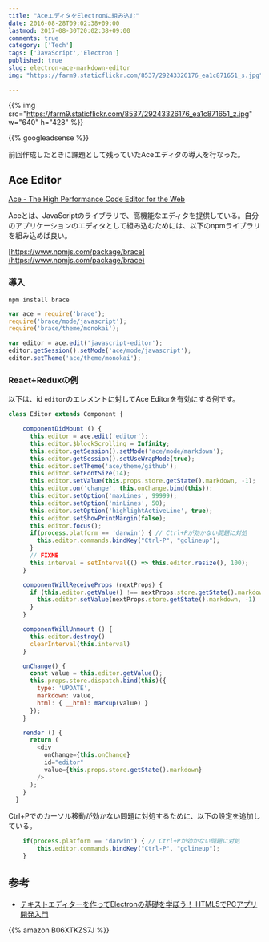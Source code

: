 ```yaml
---
title: "AceエディタをElectronに組み込む"
date: 2016-08-28T09:02:38+09:00
lastmod: 2017-08-30T20:02:38+09:00
comments: true
category: ['Tech']
tags: ['JavaScript','Electron']
published: true
slug: electron-ace-markdown-editor
img: "https://farm9.staticflickr.com/8537/29243326176_ea1c871651_s.jpg"

---
```


{{% img src="https://farm9.staticflickr.com/8537/29243326176_ea1c871651_z.jpg" w="640" h="428" %}}


<!--more-->
{{% googleadsense %}}


前回作成したときに課題として残っていたAceエディタの導入を行なった。

## Ace Editor

[Ace \- The High Performance Code Editor for the Web](https://ace.c9.io/#nav=about)

Aceとは、JavaScriptのライブラリで、高機能なエディタを提供している。自分のアプリケーションのエディタとして組み込むためには、以下のnpmライブラリを組み込めば良い。

[https://www.npmjs.com/package/brace](https://www.npmjs.com/package/brace)

### 導入

```
npm install brace
```

```javascript
var ace = require('brace');
require('brace/mode/javascript');
require('brace/theme/monokai');

var editor = ace.edit('javascript-editor');
editor.getSession().setMode('ace/mode/javascript');
editor.setTheme('ace/theme/monokai');
```

### React+Reduxの例

以下は、id `editor`のエレメントに対してAce Editorを有効にする例です。

```javascript
class Editor extends Component {

    componentDidMount () {
      this.editor = ace.edit('editor');
      this.editor.$blockScrolling = Infinity;
      this.editor.getSession().setMode('ace/mode/markdown');
      this.editor.getSession().setUseWrapMode(true);
      this.editor.setTheme('ace/theme/github');
      this.editor.setFontSize(14);
      this.editor.setValue(this.props.store.getState().markdown, -1);
      this.editor.on('change', this.onChange.bind(this));
      this.editor.setOption('maxLines', 99999);
      this.editor.setOption('minLines', 50);
      this.editor.setOption('highlightActiveLine', true);
      this.editor.setShowPrintMargin(false);
      this.editor.focus();
      if(process.platform == 'darwin') { // Ctrl+Pが効かない問題に対処
        this.editor.commands.bindKey("Ctrl-P", "golineup");
      }
      // FIXME
      this.interval = setInterval(() => this.editor.resize(), 100);
    }

    componentWillReceiveProps (nextProps) {
      if (this.editor.getValue() !== nextProps.store.getState().markdown) {
        this.editor.setValue(nextProps.store.getState().markdown, -1)
      }
    }

    componentWillUnmount () {
      this.editor.destroy()
      clearInterval(this.interval)
    }

    onChange() {
      const value = this.editor.getValue();
      this.props.store.dispatch.bind(this)({
        type: 'UPDATE',
        markdown: value,
        html: { __html: markup(value) }
      });
    }

    render () {
      return (
        <div
          onChange={this.onChange}
          id="editor"
          value={this.props.store.getState().markdown}
        />
      );
    }
  }
```

Ctrl+Pでのカーソル移動が効かない問題に対処するために、以下の設定を追加している。

```javascript
    if(process.platform == 'darwin') { // Ctrl+Pが効かない問題に対処
        this.editor.commands.bindKey("Ctrl-P", "golineup");
    }
```

## 参考

- [テキストエディターを作ってElectronの基礎を学ぼう！ HTML5でPCアプリ開発入門](https://ics.media/entry/8401)


{{% amazon B06XTKZS7J %}}
